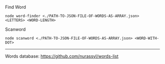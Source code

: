 Find Word

```shell
node word-finder <./PATH-TO-JSON-FILE-OF-WORDS-AS-ARRAY.json> <LETTERS> <WORD-LENGTH>
```

Scanword

```shell
node scanword <./PATH-TO-JSON-FILE-OF-WORDS-AS-ARRAY.json> <WORD-WITH-DOT>
```

---

Words database: https://github.com/nurassyl/words-list

